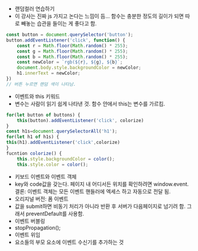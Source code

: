 - 랜덤컬러 연습하기
- 이 강사는 진짜 js 가지고 논다는 느낌이 듬…
함수는 충분한 정도의 길이가 되면 따로 빼놓는 습관을 들이는 게 좋다고 함.

```jsx
const button = document.querySelector('button');
button.addEventListener('click', function() {
	const r = Math.floor(Math.random() * 255);
	const g = Math.floor(Math.random() * 255);
	const b = Math.floor(Math.random() * 255);
	const newColor = `rgb(${r}, ${g}, ${b}`;
	document.body.style.backgroundColor = newColor;
	h1.innerText = newColor;
})
// 버튼 누르면 랜덤 색이 나타남.
```

- 이벤트와 this 키워드
- 변수는 사람이 읽기 쉽게 나타낸 것. 함수 안에서 this는 변수를 가르킴.

```jsx
for(let button of buttons) {
	this(button).addEventListener('click', colorize)
}
const h1s=document.querySelectorAll('h1');
for(let h1 of h1s) {
this(h1).addEventListener('click',colorize)
}
fucntion colorize() {
	this.style.backgroundColor = color();
	this.style.color = color();
```

- 키보드 이벤트와 이벤트 객체
- key와 code값을 갖는다.
페이지 내 어디서든 위치를 확인하려면 window.event.
결론: 이벤트 객체는 모든 이벤트 핸들러에 엑세스 하고 자동으로 전달 됨.
- 오리지널 버전: 폼 이벤트
- 값을 submit하면 비동기 처리가 아니라 반환 후 서버가 다음페이지로 넘기려 함.
그래서 preventDefault를 사용함.
- 이벤트 버블링
- stopPropagation();
- 이벤트 위임
- 요소들의 부모 요소에 이벤트 수신기를 추가하는 것
